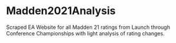 # Madden2021Analysis
Scraped EA Website for all Madden 21 ratings from Launch through Conference Championships with light analysis of rating changes. 
